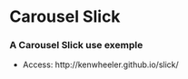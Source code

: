 <!DOCTYPE html>
<html>
<head>
	<title></title>
</head>
<body>
	<h1>Carousel Slick</h1>
	<h3>A Carousel Slick use exemple</h3>
	<ul>
		<li>Access: http://kenwheeler.github.io/slick/</li>
	</ul>
</body>
</html>